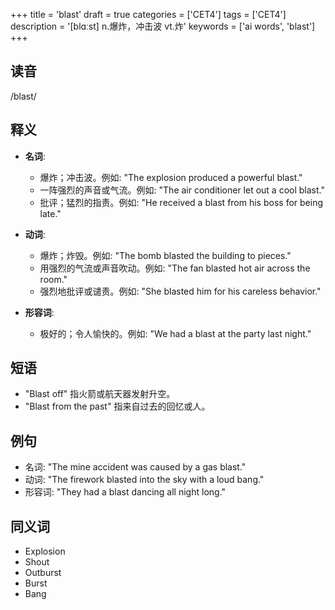 +++
title = 'blast'
draft = true
categories = ['CET4']
tags = ['CET4']
description = '[blɑːst] n.爆炸，冲击波 vt.炸'
keywords = ['ai words', 'blast']
+++

## 读音
/blast/

## 释义
- **名词**:
  - 爆炸；冲击波。例如: "The explosion produced a powerful blast."
  - 一阵强烈的声音或气流。例如: "The air conditioner let out a cool blast."
  - 批评；猛烈的指责。例如: "He received a blast from his boss for being late."

- **动词**:
  - 爆炸；炸毁。例如: "The bomb blasted the building to pieces."
  - 用强烈的气流或声音吹动。例如: "The fan blasted hot air across the room."
  - 强烈地批评或谴责。例如: "She blasted him for his careless behavior."

- **形容词**:
  - 极好的；令人愉快的。例如: "We had a blast at the party last night."

## 短语
- "Blast off" 指火箭或航天器发射升空。
- "Blast from the past" 指来自过去的回忆或人。

## 例句
- 名词: "The mine accident was caused by a gas blast."
- 动词: "The firework blasted into the sky with a loud bang."
- 形容词: "They had a blast dancing all night long."

## 同义词
- Explosion
- Shout
- Outburst
- Burst
- Bang

